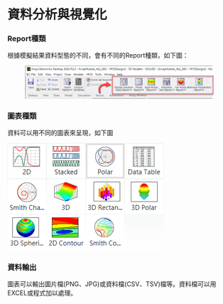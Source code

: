 # 資料分析與視覺化

### Report種類

根據模擬結果資料型態的不同，會有不同的Report種類，如下圖：

<figure><img src="../.gitbook/assets/image (1).png" alt=""><figcaption></figcaption></figure>

### 圖表種類

資料可以用不同的圖表來呈現，如下圖

![](<../.gitbook/assets/image (3) (1).png>)

### 資料輸出

圖表可以輸出圖片檔(PNG、JPG)或資料檔(CSV、TSV)檔等。資料檔可以用EXCEL或程式加以處理。
